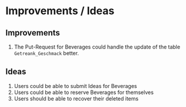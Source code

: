 # Improvements / Ideas

## Improvements

1. The Put-Request for Beverages could handle the update of the table `Getreank_Geschmack` better.

## Ideas

1. Users could be able to submit Ideas for Beverages
2. Users could be able to reserve Beverages for themselves
3. Users should be able to recover their deleted items
